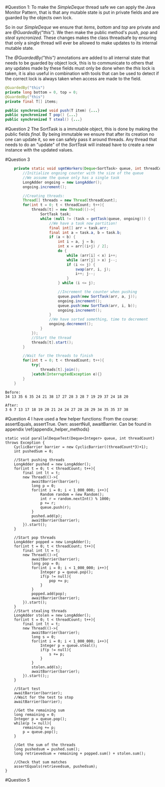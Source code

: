 #Question 1:
To make the *SimpleDeque* thread safe we can apply the Java Monitor Pattern,
that is that any mutable state is put in private fields and are guarded by the
objects own lock. 

So in our *SimpleDeque* we ensure that *items*, *bottom* and *top* are private
and are *@GuardedBy("this")*. We then make the public method's *push*, *pop* and
*steal* *syncronized*. These changes makes the class threadsafe by ensuring that
only a single thread will ever be allowed to make updates to its internal
mutable state. 

The *@GuardedBy("this")* annotations are added to all internal state that needs
to be guarded by object lock, this is to communicate to others that any updates
made by these fields must only be done when the *this* lock is taken, it is also
useful in combination with tools that can be used to detect if the correct lock
is always taken when access are made to the field.

```java
@GuardedBy("this")
private long bottom = 0, top = 0;
@GuardedBy("this")
private final T[] items;

public synchronized void push(T item) {...}
public synchronized T pop() {...}
public synchronized T steal() {...}
```

#Question 2
The SortTask is a immutable object, this is done by making the public fields *final*. By being immutable we ensure that after its creation no one can update it, so we can safely pass it around threads. Any thread that needs to do an "update" of the *SortTask* will instead have to create a new instance with the updated values.

#Question 3
```java
    private static void sqmtWorkers(Deque<SortTask> queue, int threadCount) {
        //Initialize ongoing counter with the size of the queue
        //We assume the queue only has a single task
        LongAdder ongoing = new LongAdder();
        ongoing.increment();

        //Creating threads:
        Thread[] threads = new Thread[threadCount];
        for(int t = 0; t < threadCount; t++){
            threads[t] = new Thread(()->{
                SortTask task;
                while (null != (task = getTask(queue, ongoing))) {
                    //We have a task now partition!
                    final int[] arr = task.arr;
                    final int a = task.a, b = task.b;
                    if (a < b) { 
                        int i = a, j = b;
                        int x = arr[(i+j) / 2];         
                        do {                            
                            while (arr[i] < x) i++;       
                            while (arr[j] > x) j--;       
                            if (i <= j) {
                                swap(arr, i, j);
                                i++; j--;
                            }                             
                        } while (i <= j); 

                        //Increment the counter when pushing
                        queue.push(new SortTask(arr, a, j));
                        ongoing.increment();
                        queue.push(new SortTask(arr, i, b));
                        ongoing.increment();
                    }
                    //We have sorted something, time to decrement
                    ongoing.decrement();
                }
            });
            //Start the thread
            threads[t].start();
        }

        //Wait for the threads to finish
        for(int t = 0; t < threadCount; t++){
            try{
                threads[t].join();
            }catch(InterruptedException e){}
        }
    }
```

```
Before:
34 13 35 6 35 24 21 38 17 27 28 3 28 7 19 29 37 24 18 20

After:
3 6 7 13 17 18 19 20 21 24 24 27 28 28 29 34 35 35 37 38
```

#Question 4
I have used a few helper functions:
From the course: assertEquals, assertTrue.
Own: assertNull, awaitBarrier. Can be found in appendix
\ref{appendix_helper_methods}

```
static void parallelDequeTest(Deque<Integer> queue, int threadCount) throws Exception {
    CyclicBarrier barrier = new CyclicBarrier((threadCount*3)+1);
    int pushedSum = 0;
    
    //Start pushing threads
    LongAdder pushed = new LongAdder();
    for(int t = 0; t < threadCount; t++){
        final int lt = t;
        new Thread(()->{
            awaitBarrier(barrier);
            long p = 0;
            for(int i = 0; i < 1_000_000; i++){
                Random random = new Random();
                int r = random.nextInt() % 1000;
                p += r;
                queue.push(r);
            }
            pushed.add(p);
            awaitBarrier(barrier);
        }).start();
    }

    //Start pop threads
    LongAdder popped = new LongAdder();
    for(int t = 0; t < threadCount; t++){
        final int lt = t;
        new Thread(()->{
            awaitBarrier(barrier);
            long pop = 0;
            for(int i = 0; i < 1_000_000; i++){
                Integer p = queue.pop();
                if(p != null){
                    pop += p;
                }
            }
            popped.add(pop);
            awaitBarrier(barrier);
        }).start();
    }
    //Start stealing threads
    LongAdder stolen = new LongAdder();
    for(int t = 0; t < threadCount; t++){
        final int lt = t;
        new Thread(()->{
            awaitBarrier(barrier);
            long s = 0;
            for(int i = 0; i < 1_000_000; i++){
                Integer p = queue.steal();
                if(p != null){
                    s += p;
                }
            }
            stolen.add(s);
            awaitBarrier(barrier);
        }).start();;
    }

    //Start test
    awaitBarrier(barrier);
    //Wait for the test to stop
    awaitBarrier(barrier);

    //Get the remaining sum
    long remaining = 0;
    Integer p = queue.pop();
    while(p != null){
        remaining += p;
        p = queue.pop();
    }

    //Get the sum of the threads
    long pushedsum = pushed.sum();
    long retrievedsum = remaining + popped.sum() + stolen.sum();

    //Check that sum matches
    assertEquals(retrievedsum, pushedsum);
}
```

#Question 5
